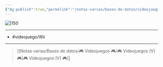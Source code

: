 ```yaml
---
{"dg-publish":true,"permalink":"/notas-varias/bases-de-datos/videojuegos/v-generator-rex-agent-of-providence/"}
---
```



![|150](https://images.igdb.com/igdb/image/upload/t_cover_big/co6cce.jpg)

---

- #videojuego/Wii 

---

> [[Notas varias/Bases de datos/🎮 Videojuegos 🎮/🎮 Videojuegos (V) 🎮\|🎮 Videojuegos (V) 🎮]]